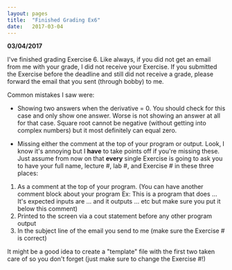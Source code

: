 ```yaml
---
layout: pages
title:  "Finished Grading Ex6"
date:   2017-03-04
---
```


**03/04/2017**

I've finished grading Exercise 6. Like always, if you did not get an email from me with your grade, I did not receive your Exercise. 
If you submitted the Exercise before the deadline and still did not receive a grade, please forward the email that you sent (through bobby) to me.

Common mistakes I saw were: 

- Showing two answers when the derivative = 0. You should check for this case and only show one answer. Worse is not showing an answer at all for that case.
Square root cannot be negative (without getting into complex numbers) but it most definitely can equal zero.

- Missing either the comment at the top of your program or output. 
Look, I know it's annoying but I **have** to take points off if you're missing these. Just assume from now on that **every** single Exercise is going to ask you to have your full name, lecture #, lab #, and Exercise # in these three places: 

1. As a comment at the top of your program. (You can have another comment block about your program Ex: This is a program that does ... It's expected inputs are ... and it outputs ... etc but make sure you put it below this comment)
2. Printed to the screen via a cout statement before any other program output
3. In the subject line of the email you send to me (make sure the Exercise # is correct)

It might be a good idea to create a "template" file with the first two taken care of so you don't forget (just make sure to change the Exercise #!)
